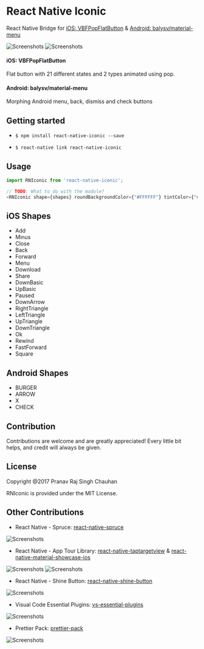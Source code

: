 
# React Native Iconic

React Native Bridge for [iOS: VBFPopFlatButton](https://github.com/victorBaro/VBFPopFlatButton) & [Android: balysv/material-menu](https://github.com/balysv/material-menu)

![Screenshots](https://camo.githubusercontent.com/b18993cbfe91de8abdc0019dc9a6cd44707eec21/68747470733a2f2f6431337961637572716a676172612e636c6f756466726f6e742e6e65742f75736572732f3338313133332f73637265656e73686f74732f313639363538302f766266706f70666c6174627574746f6e332e676966)
![Screenshots](https://camo.githubusercontent.com/642bd91749dce58abfba00fe1cefdf2cf4213fd3/68747470733a2f2f7261772e6769746875622e636f6d2f62616c7973762f6d6174657269616c2d6d656e752f6d61737465722f6172742f64656d6f2e676966)


#### iOS: VBFPopFlatButton

Flat button with 21 different states and 2 types animated using pop.

#### Android: balysv/material-menu
Morphing Android menu, back, dismiss and check buttons


## Getting started

- `$ npm install react-native-iconic --save`

- `$ react-native link react-native-iconic`


## Usage
```javascript
import RNIconic from 'react-native-iconic';

// TODO: What to do with the module?
<RNIconic shape={shapes} roundBackgroundColor={"#FFFFFF"} tintColor={"#fc4426"} size={100} selection={0} disable={false} lineThickness={5} />
```
  
## iOS Shapes
- Add
- Minus
- Close
- Back
- Forward
- Menu
- Download
- Share
- DownBasic
- UpBasic
- Paused
- DownArrow
- RightTriangle
- LeftTriangle
- UpTriangle
- DownTriangle
- Ok
- Rewind
- FastForward
- Square

## Android Shapes
- BURGER
- ARROW
- X
- CHECK


## Contribution
Contributions are welcome and are greatly appreciated! Every little bit helps, and credit will always be given.

## License
Copyright @2017 Pranav Raj Singh Chauhan

RNIconic is provided under the MIT License.

## Other Contributions
- React Native - Spruce: [react-native-spruce](https://github.com/prscX/react-native-spruce)

![Screenshots](https://github.com/willowtreeapps/spruce-ios/raw/master/imgs/extensibility-tests.gif)

- React Native - App Tour Library: [react-native-taptargetview](https://github.com/prscX/react-native-taptargetview) & [react-native-material-showcase-ios](https://github.com/prscX/react-native-material-showcase-ios)

![Screenshots](https://github.com/KeepSafe/TapTargetView/raw/master/.github/video.gif)
![Screenshots](https://github.com/aromajoin/material-showcase-ios/raw/master/art/material-showcase.gif?raw=true)

- React Native - Shine Button: [react-native-shine-button](https://github.com/prscX/react-native-shine-button)

![Screenshots](https://raw.githubusercontent.com/ChadCSong/ShineButton/master/demo_shine_others.gif)

- Visual Code Essential Plugins: [vs-essential-plugins](https://github.com/prscX/vs-essential-plugins)

![Screenshots](https://pbs.twimg.com/profile_images/922911523328081920/jEKFRPKV_400x400.jpg)

- Prettier Pack: [prettier-pack](https://github.com/prscX/prettier-pack)

![Screenshots](https://raw.githubusercontent.com/prettier/prettier-logo/master/images/prettier-banner-light.png)